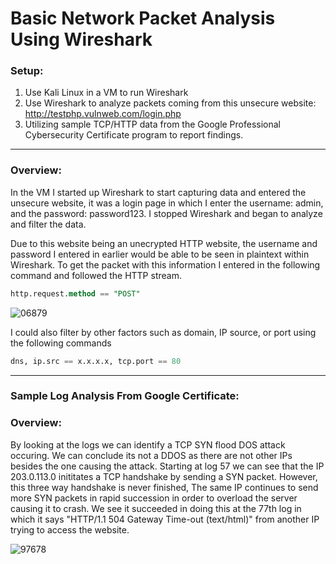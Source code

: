 # Basic Network Packet Analysis Using Wireshark

### Setup:
1. Use Kali Linux in a VM to run Wireshark
2. Use Wireshark to analyze packets coming from this unsecure website: http://testphp.vulnweb.com/login.php
3. Utilizing sample TCP/HTTP data from the Google Professional Cybersecurity Certificate program to report findings.
---
### Overview: 
In the VM I started up Wireshark to start capturing data and entered the unsecure website, it was a login page in which I enter the username: admin, and the password: password123. I stopped Wireshark and began to analyze and filter the data.

Due to this website being an unecrypted HTTP website, the username and password I entered in earlier would be able to be seen in plaintext within Wireshark. To get the packet with this information I entered in the following command and followed the HTTP stream.
```sql
http.request.method == "POST"
```

![06879](https://github.com/user-attachments/assets/03d5d595-8143-42cd-b158-91ac65fdbf82)

I could also filter by other factors such as domain, IP source, or port using the following commands
```sql
dns, ip.src == x.x.x.x, tcp.port == 80
```
---
### Sample Log Analysis From Google Certificate:

### Overview:
By looking at the logs we can identify a TCP SYN flood DOS attack occuring. We can conclude its not a DDOS as there are not other IPs besides the one causing the attack. Starting at log 57 we can see that the IP 203.0.113.0 inititates a TCP handshake by sending a SYN packet. However, this three way handshake is never finished, The same IP continues to send more SYN packets in rapid succession in order to overload the server causing it to crash. We see it succeeded in doing this at the 77th log in which it says "HTTP/1.1 504 Gateway Time-out (text/html)" from another IP trying to access the website.

![97678](https://github.com/user-attachments/assets/a26f672e-e212-4767-ab67-082738a73c2e)

